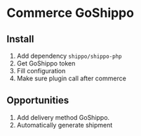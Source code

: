 # Commerce GoShippo

## Install
1. Add dependency ```shippo/shippo-php```
2. Get GoShippo token
3. Fill configuration
4. Make sure plugin call after commerce


## Opportunities
1. Add delivery method GoShippo.
2. Automatically generate shipment 
